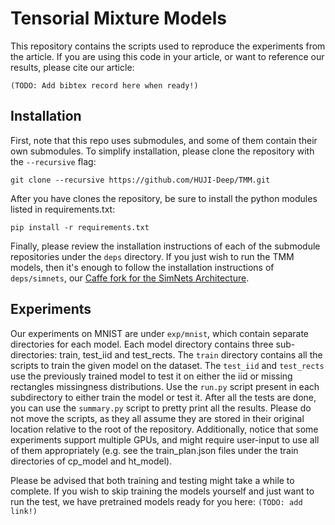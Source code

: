 # Tensorial Mixture Models
This repository contains the scripts used to reproduce the experiments from the article. If you are using this code in your article, or want to reference our results, please cite our article:

```
(TODO: Add bibtex record here when ready!)
```

## Installation
First, note that this repo uses submodules, and some of them contain their own submodules. To simplify installation, please clone the repository with the `--recursive` flag:
```
git clone --recursive https://github.com/HUJI-Deep/TMM.git
```

After you have clones the repository, be sure to install the python modules listed in requirements.txt:
```
pip install -r requirements.txt
```

Finally, please review the installation instructions of each of the submodule repositories under the `deps` directory. If you just wish to run the TMM models, then it's enough to follow the installation instructions of `deps/simnets`, our [Caffe fork for the SimNets Architecture](https://github.com/HUJI-Deep/caffe-simnets).

## Experiments
Our experiments on MNIST are under `exp/mnist`, which contain separate directories for each model. Each model directory contains three sub-directories: train, test_iid and test_rects. The `train` directory contains all the scripts to train the given model on the dataset. The `test_iid` and `test_rects` use the previously trained model to test it on either the iid or missing rectangles missingness distributions. Use the `run.py` script present in each subdirectory to either train the model or test it. After all the tests are done, you can use the `summary.py` script to pretty print all the results. Please do not move the scripts, as they all assume they are stored in their original location relative to the root of the repository. Additionally, notice that some experiments support multiple GPUs, and might require user-input to use all of them appropriately (e.g. see the train_plan.json files under the train directories of cp_model and ht_model).

Please be advised that both training and testing might take a while to complete. If you wish to skip training the models yourself and just want to run the test, we have pretrained models ready for you here: `(TODO: add link!)`

